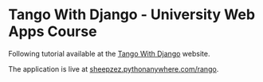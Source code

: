 # Tango With Django - University Web Apps Course
Following tutorial available at the [Tango With Django](http://www.tangowithdjango.com/book17/) website.

The application is live at [sheepzez.pythonanywhere.com/rango](http://sheepzez.pythonanywhere.com/rango/).
